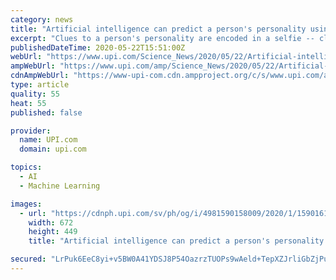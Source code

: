 ```yaml
---
category: news
title: "Artificial intelligence can predict a person's personality using only a selfie"
excerpt: "Clues to a person's personality are encoded in a selfie -- clues that can be gleaned by artificial intelligence, according to a new study."
publishedDateTime: 2020-05-22T15:51:00Z
webUrl: "https://www.upi.com/Science_News/2020/05/22/Artificial-intelligence-can-predict-a-persons-personality-using-only-a-selfie/4981590158009/"
ampWebUrl: "https://www.upi.com/amp/Science_News/2020/05/22/Artificial-intelligence-can-predict-a-persons-personality-using-only-a-selfie/4981590158009/"
cdnAmpWebUrl: "https://www-upi-com.cdn.ampproject.org/c/s/www.upi.com/amp/Science_News/2020/05/22/Artificial-intelligence-can-predict-a-persons-personality-using-only-a-selfie/4981590158009/"
type: article
quality: 55
heat: 55
published: false

provider:
  name: UPI.com
  domain: upi.com

topics:
  - AI
  - Machine Learning

images:
  - url: "https://cdnph.upi.com/sv/ph/og/i/4981590158009/2020/1/15901613706323/v1.5/Artificial-intelligence-can-predict-a-persons-personality-using-only-a-selfie.jpg"
    width: 672
    height: 449
    title: "Artificial intelligence can predict a person's personality using only a selfie"

secured: "LrPuk6EeC8yi+v5BW0A41YDSJ8P54OazrzTUOPs9wAeld+TepXZJrliGbZjPuMAbYxjFSt6JQyYTT2Q3yDbaWpFi6y8eFV/DS/IfKijn5TRboUgkD33NvOe9YmOO5QbjoWUHK3B2Qa/S/Uul/zb5mX259E2Z4CDLVmga2lW4/x7Ymw6Lemz0sBBjuY6WkozjwFEHj9FQCsGwyVBAQO6gxletz8JJFSltViGP0GC1ij55I9lN+XT1jZF92MnHvNfoq64H/WMYCSqfcjerzCfxhsCVBuLEaAs5xeiZ3++JOt1ye1J4NxTBUcHmY+kwpCWKhO9rQPbAT8ripSHL4VIG0nAdCTzCLZrNzyL1TNASysXNCGfjCdpm/vt93Q9LHbTL5JGj9LtcPppbqL1NIZP7TR7tt5Jew9mi+YVtT+McHgSIVSVcZ3ulLF4xOOnOALDnsa4K32fP4oiA9QMsGZykKnRuftrezhPCKQhBdjRmZ78=;IAX5YBGeiHT16A/Z2et62A=="
---
```



